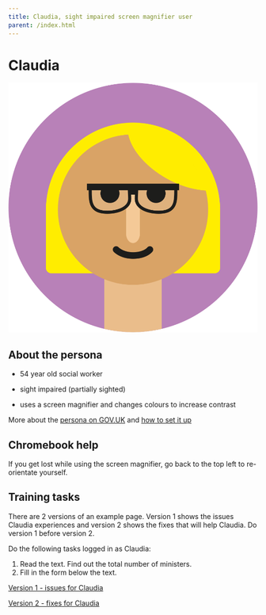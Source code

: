 ```yaml
---
title: Claudia, sight impaired screen magnifier user
parent: /index.html
---
```


# Claudia

<div><img src="../images/persona-avatars/claudia.png" class="profile" alt="" /></div>


## About the persona

* 54 year old social worker

* sight impaired (partially sighted)

* uses a screen magnifier and changes colours to increase contrast

More about the [persona on GOV.UK](https://www.gov.uk/government/publications/understanding-disabilities-and-impairments-user-profiles/claudia-partially-sighted-screen-magnifier-user) and [how to set it up](../setup/chromebook.html#claudia)


## Chromebook help

If you get lost while using the screen magnifier, go back to the top left to re-orientate yourself.


## Training tasks

There are 2 versions of an example page. Version 1 shows the issues Claudia experiences and version 2 shows the fixes that will help Claudia. Do version 1 before version 2.

Do the following tasks logged in as Claudia:

1. Read the text. Find out the total number of ministers.
2. Fill in the form below the text.

[Version 1 - issues for Claudia](bad.html)

[Version 2 - fixes for Claudia](good.html)
